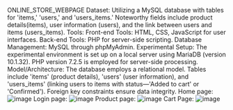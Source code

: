 ONLINE_STORE_WEBPAGE
Dataset:
Utilizing a MySQL database with tables for 'items,' 'users,' and 'users_items.' Noteworthy fields include product    details(items), user information (users), and the link between users and items (users_items).
Tools:
Front-end Tools: HTML, CSS, JavaScript for user interfaces.
Back-end Tools: PHP for server-side scripting.
Database Management: MySQL through phpMyAdmin.
Experimental Setup:
The experimental environment is set up on a local server using MariaDB (version 10.1.32). PHP version 7.2.5 is employed for server-side processing.
Model/Architecture:
The database employs a relational model. Tables include 'items' (product details), 'users' (user information), and 'users_items' (linking users to items with status—'Added to cart' or 'Confirmed'). Foreign key constraints ensure data integrity.
Home page:
![image](https://github.com/vennela2003/ONLINE_STORE_WEBPAGE/assets/94883183/87780ee5-95b6-4c42-b227-9c689f35f188)
Login page:
![image](https://github.com/vennela2003/ONLINE_STORE_WEBPAGE/assets/94883183/b6f67505-b08c-4d6f-a14d-44a61ec66fdf)
Product page:
![image](https://github.com/vennela2003/ONLINE_STORE_WEBPAGE/assets/94883183/e448fdf0-4f1f-4489-9848-132c1910800a)
Cart Page:
![image](https://github.com/vennela2003/ONLINE_STORE_WEBPAGE/assets/94883183/6faf038d-2a19-43d0-a130-e7fe6c2ea0e5)




